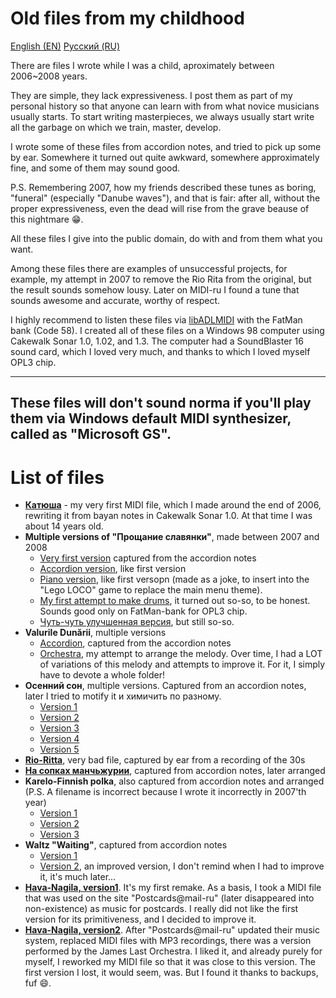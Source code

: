 # Old files from my childhood

[English (EN)](README.md) [Русский (RU)](README.RUS.md)

There are files I wrote while I was a child, aproximately between 2006~2008 years.

They are simple, they lack expressiveness. I post them as part of my personal
history so that anyone can learn with from what novice musicians usually starts.
To start writing masterpieces, we always usually start write all the garbage on
which we train, master, develop.

I wrote some of these files from accordion notes, and tried to pick up some by
ear. Somewhere it turned out quite awkward, somewhere approximately fine, and
some of them may sound good.

P.S. Remembering 2007, how my friends described these tunes as boring, "funeral"
(especially "Danube waves"), and that is fair: after all, without the proper
expressiveness, even the dead will rise from the grave beause of this nightmare :grin:.

All these files I give into the public domain, do with and from them what you want.

Among these files there are examples of unsuccessful projects, for example, my
attempt in 2007 to remove the Rio Rita from the original, but the result sounds
somehow lousy. Later on MIDI-ru I found a tune that sounds awesome and
accurate, worthy of respect.

I highly recommend to listen these files via [libADLMIDI](https://github.com/Wohlstand/libADLMIDI) with
the FatMan bank (Code 58). I created all of these files on a Windows 98 computer
using Cakewalk Sonar 1.0, 1.02, and 1.3. The computer had a SoundBlaster 16 sound
card, which I loved very much, and thanks to which I loved myself OPL3 chip.

-------------
**These files will don't sound norma if you'll play them via Windows default MIDI synthesizer, called as "Microsoft GS".**
-------------

# List of files
* [**Катюша**](Katusha.mid) - my very first MIDI file, which I made around the
end of 2006, rewriting it from bayan notes in Cakewalk Sonar 1.0. At that time
I was about 14 years old.
* **Multiple versions of "Прощание славянки"**, made between 2007 and 2008
  * [Very first version](Slav_ver1.mid) captured from the accordion notes
  * [Accordion version](Slav_accordion.mid), like first version
  * [Piano version](Slav_piano.mid), like first versopn (made as a joke, to insert into the
    "Lego LOCO" game to replace the main menu theme).
  * [My first attempt to make drums](Slav_ver2-1.mid), it turned out so-so, to be honest.
  Sounds good only on FatMan-bank for OPL3 chip.
  * [Чуть-чуть улучшенная версия](Slav_ver2-2.mid), but still so-so.
* **Valurile Dunării**, multiple versions
  * [Accordion](Valurile_Dun%C4%83rii_accordion.mid), captured from the accordion notes
  * [Orchestra](Valurile_Dun%C4%83rii_orchestra.mid), my attempt to arrange the melody.
  Over time, I had a LOT of variations of this melody and attempts to improve it.
  For it, I simply have to devote a whole folder!
* **Осенний сон**, multiple versions. Captured from an accordion notes, later I tried to motify it
и химичить по разному.
  * [Version 1](Ossennij_son_ver1.mid)
  * [Version 2](Ossennij_son_ver2.mid)
  * [Version 3](Ossennij_son_ver3.mid)
  * [Version 4](Ossennij_son_ver4.mid)
  * [Version 5](Ossennij_son_ver5.mid)
* [**Rio-Ritta**](Rio-Ritta.mid), very bad file, captured by ear from a recording of the 30s
* [**На сопках манчьжурии**](Na_sopkah_manchzhuriji.mid), captured from accordion notes, later arranged
* **Karelo-Finnish polka**, also captured from accordion notes and arranged (P.S. A filename is incorrect because I wrote it incorrectly in 2007'th year)
  * [Version 1](KorelloFinskayapolka_ver1.mid)
  * [Version 2](KorelloFinskayapolka_ver2.mid)
  * [Version 3](KorelloFinskayapolka_ver3.mid)
* **Waltz "Waiting"**, captured from accordion notes
  * [Version 1](Ozhidanie_ver1.mid)
  * [Version 2](Ozhidanie_ver2.mid), an improved version, I don't remind when I had to improve it, it's much later...
* [**Hava-Nagila, version1**](HavaNagila_ver1.mid). It's my first remake. As a basis,
I took a MIDI file that was used on the site "Postcards@mail-ru" (later disappeared
into non-existence) as music for postcards. I really did not like the first version
for its primitiveness, and I decided to improve it.
* [**Hava-Nagila, version2**](HavaNagila_ver1.mid). After "Postcards@mail-ru" updated
their music system, replaced MIDI files with MP3 recordings, there was a version performed
by the James Last Orchestra. I liked it, and already purely for myself, I reworked my MIDI file
so that it was close to this version. The first version I lost, it would seem, was. But I
found it thanks to backups, fuf :smile:.


